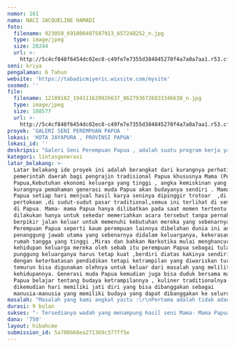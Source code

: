 ```yaml
---
nomor: 161
nama: NACI JACQUELINE HAMADI
foto:
  filename: 923059_691000487587913_657248252_n.jpg
  type: image/jpeg
  size: 28244
  url: >-
    http://5c4cf848f6454dc02ec8-c49fe7e7355d384845270f4a7a0a7aa1.r53.cf2.rackcdn.com/d433b47e-6bf1-4776-b772-f95f536c6953/923059_691000487587913_657248252_n.jpg
seni: kriya
pengalaman: 6 Tahun
website: 'https://tabadicmiyeric.wixsite.com/mysite'
sosmed: ''
file:
  filename: 12189182_194111620926637_8627936726833346638_n.jpg
  type: image/jpeg
  size: 188577
  url: >-
    http://5c4cf848f6454dc02ec8-c49fe7e7355d384845270f4a7a0a7aa1.r53.cf2.rackcdn.com/9ace7864-cee7-45b0-9ed3-32ecd6a57e17/12189182_194111620926637_8627936726833346638_n.jpg
proyek: 'GALERI SENI PEREMPUAN PAPUA  '
lokasi: 'KOTA JAYAPURA , PROVINSI PAPUA'
lokasi_id: ''
deskripsi: "Galeri Seni Perempuan Papua , adalah suatu program kerja yang baru dimulai  oleh IKATAN PEREMPUAN TABATI  .\r\nGaleri ini  diperuntukan secara khusus untuk menampung semua hasil karya seni budaya dari Perempuan Papua mulai dari pembuatan Tas Noken , Perhiasan Traditional dan Hasil karya yang berpadu dengan desain modern lainnya. Galeri ini merupakan impian lama para pengrajin perempuan Papua yang selalu menginginkan perhatian khusus Pemerintah akan hasil karya mereka. Kota Jayapura sendiri hingga saat ini tak memiliki satu pun Galeri yang secara khusus menampung hasil karya seni Perempuan Papua. Galeri ini kemudian akan sebagai jembatan bagi Produsen pengrajin dan konsumen. Dalam Galeri ini juga akan didakan kegiatan Seminar dan Lokakarya tentang Perempuan Papua dan Hasil Seni Budayanya, Pelatihan Kuliner makanan Khas Papua yang semuanya dilakukan secara terbuka untuk umum dengan sasaran utama generasi muda Papua agar lebih mengenal Budaya mereka secara baik. Hasil usaha Galeri Seni ini akan digunakan bagi kegiatan Aksi Sosial di seluruh Papua khususnya yang berkaitan dengan kehidupan kaum Perempuan dan Anak Papua. Kegiatan Usaha untuk menunjang Galeri ini juga adalah adanya Pelayanan Jasa Catering Makanan Khas Papua oleh Ikatan Perempuan Tabati yang merupakan suku asli Papua di Kota Jayapura,hal ini untuk memperkenalkan secara luas tentang Makanan Khas Asli Papua.  "
kategori: lintasgenerasi
latar_belakang: >-
  Latar belakang ide proyek ini adalah berangkat dari kurangnya perhatian
  pemerintah daerah bagi pengrajin tradisional Papua khususnya Mama (Perempuan)
  Papua,Kebutuhan ekonomi keluarga yang tinggi , angka kemiskinan yang tinggi ,
  kurangnya pemahaman generasi muda Papua akan budayanya sendiri . Mama- mama
  Papua setiap hari menjual hasil karya seninya dipinggir trotoar  ,di emperan
  pertokoan ,di sudut-sudut pasar traditional,semua ini terlihat di semua kota
  di Papua. Mama- mama Papua hanya dilibatkan pada saat momen tertentu yang
  dilakukan hanya untuk sekedar memeriahkan acara tersebut tanpa pernah ada yang
  berpikir jalan keluar untuk memenuhi kebutuhan mereka yang sebenarnya.
  Perempuan Papua seperti kaum perempuan lainnya dibelahan dunia ini adalah
  penanggung jawab utama yang sebenarnya didalam keluarganya, kekerasan dalam
  rumah tangga yang tinggi ,Miras dan bahkan Narkotika mulai menghancurkan
  kehidupan keluarga mereka oleh sebab itu perempuan Papua sebagai tulang
  punggung keluarganya harus tetap kuat ,berdiri diatas kakinya sendiri walau
  dengan keterbatasan pendidikan tetapi ketrampilan yang diwariskan turun
  temurun bisa digunakan olehnya untuk keluar dari masalah yang melilit
  kehidupannya. Generasi muda Papua kemudian juga bisa duduk bersama mama-mama
  Papua belajar tentang budaya ketrampilannya , kuliner traditionalnya sehingga
  dikemudian hari memiliki jati diri yang bisa dibanggakan sebagai
  manusia-manusia yang memiliki budaya yang dapat dibanggakan ke seluruh dunia.
masalah: "Masalah yang kami angkat yaitu :\r\nPertama adalah tidak adanya Lokasi atau Tempat khusus bagi Mama-Mama Papua untuk menjual hasil karya seninya berupa Noken , Kerajinan tangan hingga Makanan Khas asli papua oleh sebab itu lokasi yang dimiliki oleh Ikatan Perempuan Tabati yang merupakan suku besar pemilik hak ulayat di Kota jayapura akan mncoba mendirikan satu galeri untuk perempuan Papua dari semua suku asli Papua yang ada di Kota Jayapura ini. Pemerintah baik tingkat Provinsi maupun Kota dan kabupaten belum secara serius menyediakan tempat atau lokasi khusus bagi mama-mama pengrajin dan pengelola seni untuk menjual hasil seni mereka kalaupun ada ternyata dikelola oleh golongan tertentu untuk mencari keuntungan didalamnya ; Kedua adalah kurangnya pengetahuan Mama-mama Papua tentang manajemen usaha,perlu adanya pelatihan khusus dari pihak seperti akademisi atau lembaga indpendent lainnya  ; Ketiga adalah Rendahnya daya saing hasil kerajinan tangan Mama-mama Papua dengan hasil kerajinan tangan dari wilayah lain atau yang lebih modern,kerajinan tangan hasil Mama-Mama Papua perlu dimodofikasi agar lebih rapi serta memiliki daya saing yang kuat ; Keempat adalah  Kurangnya ketertarikan generasi muda Papua khususnya kaum perempuan muda Papua untuk mempelajari seni dan budaya Papua kerajinan tangan,perlu adanya pelatihan atau kegiatan khusus bagi generasi muda Papua\r\n"
durasi: 9 bulan
sukses: "- Tersedianya wadah yang menampung hasil seni Mama- Mama Papua (Perempuan Pengrajin)\r\n- Meningkatnya kemampuan Perempuan pengrajin  dalam mengelola manajemen nya usaha\r\n- Meningkatnya Pendapatan ekonomi Perempuan Pengrajin\r\n_ Meningkatnya ketrampilan generasi muda Papua tentang kerajinan tangan da Kuliner khas Papua"
dana: '750'
layout: hibahcme
submission_id: 5a700b68ea271369c377ff5e
---
```

